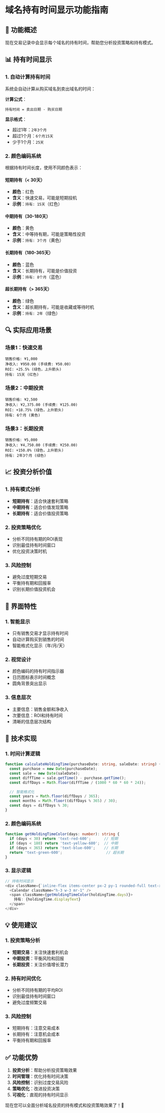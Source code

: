# 域名持有时间显示功能指南

## 🎯 功能概述

现在交易记录中会显示每个域名的持有时间，帮助您分析投资策略和持有模式。

## 📊 持有时间显示

### 1. 自动计算持有时间
系统会自动计算从购买域名到卖出域名的时间：

**计算公式**：
```
持有时间 = 卖出日期 - 购买日期
```

**显示格式**：
- 超过1年：`2年3个月`
- 超过1个月：`6个月15天`
- 少于1个月：`25天`

### 2. 颜色编码系统
根据持有时间长度，使用不同颜色表示：

#### **短期持有（< 30天）**
- **颜色**：红色
- **含义**：快速交易，可能是短期投机
- **示例**：`持有: 15天`（红色）

#### **中期持有（30-180天）**
- **颜色**：黄色
- **含义**：中等持有期，可能是策略性投资
- **示例**：`持有: 3个月`（黄色）

#### **长期持有（180-365天）**
- **颜色**：蓝色
- **含义**：长期持有，可能是价值投资
- **示例**：`持有: 8个月`（蓝色）

#### **超长期持有（> 365天）**
- **颜色**：绿色
- **含义**：超长期持有，可能是收藏或等待时机
- **示例**：`持有: 2年`（绿色）

## 🔍 实际应用场景

### 场景1：快速交易
```
销售价格: ¥1,000
净收入: ¥950.00 (手续费: ¥50.00)
ROI: +25.5% (绿色，上升箭头)
持有: 15天 (红色)
```

### 场景2：中期投资
```
销售价格: ¥2,500
净收入: ¥2,375.00 (手续费: ¥125.00)
ROI: +18.75% (绿色，上升箭头)
持有: 6个月 (黄色)
```

### 场景3：长期投资
```
销售价格: ¥5,000
净收入: ¥4,750.00 (手续费: ¥250.00)
ROI: +150.0% (绿色，上升箭头)
持有: 2年3个月 (绿色)
```

## 📈 投资分析价值

### 1. 持有模式分析
- **短期持有**：适合快速套利策略
- **中期持有**：适合价值发现策略
- **长期持有**：适合价值投资策略

### 2. 投资策略优化
- 分析不同持有期的ROI表现
- 识别最佳持有时间窗口
- 优化投资决策时机

### 3. 风险控制
- 避免过度短期交易
- 平衡持有期和回报率
- 识别长期价值投资机会

## 🎨 界面特性

### 1. 智能显示
- 只有销售交易才显示持有时间
- 自动计算购买到销售的时间
- 智能格式化显示（年/月/天）

### 2. 视觉设计
- 颜色编码的持有时间指示器
- 日历图标表示时间概念
- 圆角背景突出显示

### 3. 信息层次
- 主要信息：销售金额和净收入
- 次要信息：ROI和持有时间
- 清晰的信息层次结构

## 🔧 技术实现

### 1. 时间计算逻辑
```typescript
function calculateHoldingTime(purchaseDate: string, saleDate: string) {
  const purchase = new Date(purchaseDate);
  const sale = new Date(saleDate);
  const diffTime = sale.getTime() - purchase.getTime();
  const diffDays = Math.floor(diffTime / (1000 * 60 * 60 * 24));
  
  // 智能格式化
  const years = Math.floor(diffDays / 365);
  const months = Math.floor((diffDays % 365) / 30);
  const days = diffDays % 30;
}
```

### 2. 颜色编码系统
```typescript
function getHoldingTimeColor(days: number): string {
  if (days < 30) return 'text-red-600';      // 短期
  if (days < 180) return 'text-yellow-600';  // 中期
  if (days < 365) return 'text-blue-600';    // 长期
  return 'text-green-600';                    // 超长期
}
```

### 3. 显示逻辑
```typescript
// 持有时间显示
<div className={`inline-flex items-center px-2 py-1 rounded-full text-xs font-medium ${getHoldingTimeBgColor(holdingTime.days)}`}>
  <Calendar className="h-3 w-3 mr-1" />
  <span className={getHoldingTimeColor(holdingTime.days)}>
    持有: {holdingTime.displayText}
  </span>
</div>
```

## 💡 使用建议

### 1. 投资策略分析
- **短期交易**：关注快速套利机会
- **中期投资**：平衡风险和回报
- **长期投资**：关注价值增长潜力

### 2. 持有时间优化
- 分析不同持有期的平均ROI
- 识别最佳持有时间窗口
- 避免过度频繁交易

### 3. 风险控制
- 短期持有：注意交易成本
- 长期持有：注意机会成本
- 平衡持有期和回报率

## ✅ 功能优势

1. **投资分析**：帮助分析投资策略效果
2. **时间管理**：优化持有时间决策
3. **风险控制**：识别过度交易风险
4. **策略优化**：改进投资决策
5. **可视化**：直观的持有时间显示

现在您可以全面分析域名投资的持有模式和投资策略效果了！🎉

